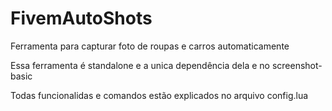 # FivemAutoShots
Ferramenta para capturar foto de roupas e carros automaticamente

Essa ferramenta é standalone e a unica dependência dela e no screenshot-basic

Todas funcionalidas e comandos estão explicados no arquivo config.lua
